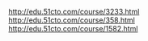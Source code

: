 http://edu.51cto.com/course/3233.html
http://edu.51cto.com/course/358.html
http://edu.51cto.com/course/1582.html
